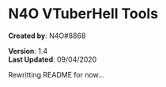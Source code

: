 # N4O VTuberHell Tools
**Created by**: N4O#8868

**Version**: 1.4<br>
**Last Updated**: 09/04/2020

Rewritting README for now...
